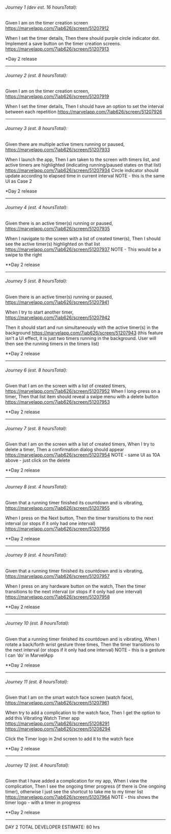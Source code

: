 ###### Journey 1 (dev est. 16 hoursTotal):
Given I am on the timer creation screen
https://marvelapp.com/7iab626/screen/51207912

When I set the timer details,
Then there should purple circle indicator dot.
Implement a save button on the timer creation screens.
https://marvelapp.com/7iab626/screen/51207913

*Day 2 release

-----------------------------------------------------------------------

###### Journey 2 (est. 8 hoursTotal):
Given I am on the timer creation screen,
https://marvelapp.com/7iab626/screen/51207919

When I set the timer details,
Then I should have an option to set the interval between each repetition
https://marvelapp.com/7iab626/screen/51207926

-----------------------------------------------------------------------

###### Journey 3 (est. 8 hoursTotal):
Given there are multiple active timers running or paused,
https://marvelapp.com/7iab626/screen/51207933

When I launch the app,
Then I am taken to the screen with timers list, and active timers are highlighted (indicating running/paused states on that list)
https://marvelapp.com/7iab626/screen/51207934
Circle indicator should update according to elapsed time in current interval
NOTE - this is the same UI as Case 2

*Day 2 release

-----------------------------------------------------------------------

###### Journey 4 (est. 4 hoursTotal):
Given there is an active timer(s) running or paused,
https://marvelapp.com/7iab626/screen/51207935

When I navigate to the screen with a list of created timer(s),
Then I should see the active timer(s) highlighted on that list
https://marvelapp.com/7iab626/screen/51207937
NOTE - This would be a swipe to the right

**Day 2 release

-----------------------------------------------------------------------

###### Journey 5 (est. 8 hoursTotal):
Given there is an active timer(s) running or paused,
https://marvelapp.com/7iab626/screen/51207941

When I try to start another timer,
https://marvelapp.com/7iab626/screen/51207942

Then it should start and run simultaneously with the active timer(s) in the background
https://marvelapp.com/7iab626/screen/51207943
 (this feature isn't a UI effect, it is just two timers running in the background.  User
  will then see the running timers in the timers list)

**Day 2 release

-----------------------------------------------------------------------

###### Journey 6 (est. 8 hoursTotal):
Given that I am on the screen with a list of created timers,
https://marvelapp.com/7iab626/screen/51207952
When I long-press on a timer,
Then that list item should reveal a swipe menu with a delete button
https://marvelapp.com/7iab626/screen/51207953

**Day 2 release

-----------------------------------------------------------------------

###### Journey 7 (est. 8 hoursTotal):
Given that I am on the screen with a list of created timers,
When I try to delete a timer,
Then a confirmation dialog should appear
https://marvelapp.com/7iab626/screen/51207954
NOTE - same UI as 10A above - just click on the delete

**Day 2 release

-----------------------------------------------------------------------

###### Journey 8 (est. 4 hoursTotal):
Given that a running timer finished its countdown and is vibrating,
https://marvelapp.com/7iab626/screen/51207955

When I press on the Next button,
Then the timer transitions to the next interval (or stops if it only had one interval)
https://marvelapp.com/7iab626/screen/51207956

**Day 2 release

-----------------------------------------------------------------------

###### Journey 9 (est. 4 hoursTotal):
Given that a running timer finished its countdown and is vibrating,
https://marvelapp.com/7iab626/screen/51207957

When I press on any hardware button on the watch,
Then the timer transitions to the next interval (or stops if it only had one interval)
https://marvelapp.com/7iab626/screen/51207958

**Day 2 release

-----------------------------------------------------------------------

###### Journey 10 (est. 8 hoursTotal):
Given that a running timer finished its countdown and is vibrating,
When I rotate a back/forth wrist gesture three times,
Then the timer transitions to the next interval (or stops if it only had one interval)
NOTE - this is a gesture I can ‘do’ in MarvelApp

**Day 2 release

-----------------------------------------------------------------------

###### Journey 11 (est. 8 hoursTotal):
Given that I am on the smart watch face screen (watch face),
https://marvelapp.com/7iab626/screen/51207961

When try to add a complication to the watch face,
Then I get the option to add this Vibrating Watch Timer app
https://marvelapp.com/7iab626/screen/51208291
https://marvelapp.com/7iab626/screen/51208294

Click the Timer logo in 2nd screen to add it to the watch face

**Day 2 release

-----------------------------------------------------------------------


###### Journey 12 (est. 4 hoursTotal):
Given that I have added a complication for my app,
When I view the complication,
Then I see the ongoing timer progress (if there is One ongoing timer), otherwise I just see the shortcut to take me to my timer list
https://marvelapp.com/7iab626/screen/51207964
NOTE - this shows the timer logo - with a timer in progress

**Day 2 release

-----------------------------------------------------------------------

DAY 2 TOTAL DEVELOPER ESTIMATE: 80 hrs
